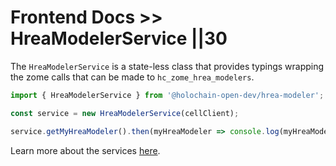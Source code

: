 # Frontend Docs >> HreaModelerService ||30

The `HreaModelerService` is a state-less class that provides typings wrapping the zome calls that can be made to `hc_zome_hrea_modelers`.

```js
import { HreaModelerService } from '@holochain-open-dev/hrea-modeler';

const service = new HreaModelerService(cellClient);

service.getMyHreaModeler().then(myHreaModeler => console.log(myHreaModeler));
```

Learn more about the services [here](https://holochain-open-dev.github.io/reusable-modules/frontend/using/#services). 